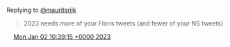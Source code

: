 Replying to [@mauritsrijk](https://twitter.com/mauritsrijk/status/1609808367177924610)

> 2023 needs more of your Floris tweets \(and fewer of your NS tweets\)

<img src="../../media/tweet.ico" width="12" /> [Mon Jan 02 10:39:15 +0000 2023](https://twitter.com/DromerDenker/status/1609861874983518209)